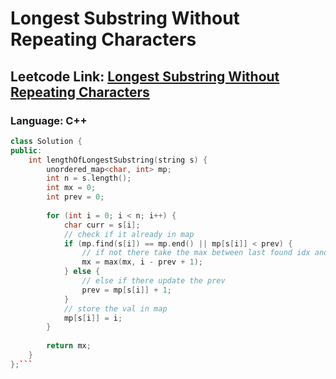 # Longest Substring Without Repeating Characters

## Leetcode Link: [Longest Substring Without Repeating Characters](https://leetcode.com/problems/longest-substring-without-repeating-characters/)
### Language: C++

```cpp
class Solution {
public:
    int lengthOfLongestSubstring(string s) {
        unordered_map<char, int> mp;
        int n = s.length();
        int mx = 0;
        int prev = 0;
        
        for (int i = 0; i < n; i++) {
            char curr = s[i];
            // check if it already in map
            if (mp.find(s[i]) == mp.end() || mp[s[i]] < prev) {
                // if not there take the max between last found idx and curr idx
                mx = max(mx, i - prev + 1);
            } else {
                // else if there update the prev
                prev = mp[s[i]] + 1;
            }
            // store the val in map
            mp[s[i]] = i;
        }
        
        return mx;
    }
};```



